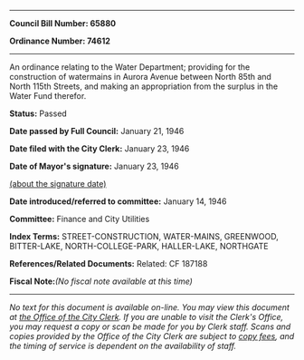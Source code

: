 

********

**Council Bill Number: 65880**
   
**Ordinance Number: 74612**
********

 An ordinance relating to the Water Department; providing for the construction of watermains in Aurora Avenue between North 85th and North 115th Streets, and making an appropriation from the surplus in the Water Fund therefor.

**Status:** Passed
   
**Date passed by Full Council:** January 21, 1946
   
**Date filed with the City Clerk:** January 23, 1946
   
**Date of Mayor's signature:** January 23, 1946
   
[(about the signature date)](/~public/approvaldate.htm)
   
   
   
**Date introduced/referred to committee:** January 14, 1946
   
**Committee:** Finance and City Utilities
   
   
**Index Terms:** STREET-CONSTRUCTION, WATER-MAINS, GREENWOOD, BITTER-LAKE, NORTH-COLLEGE-PARK, HALLER-LAKE, NORTHGATE

**References/Related Documents:** Related: CF 187188

**Fiscal Note:**_(No fiscal note available at this time)_
********

_No text for this document is available on-line. You may view this document at [the Office of the City Clerk](http://www.seattle.gov/leg/clerk/contactUs.htm). If you are unable to visit the Clerk's Office, you may request a copy or scan be made for you by Clerk staff. Scans and copies provided by the Office of the City Clerk are subject to [copy fees](http://clerk.seattle.gov/~public/clerkfees.htm), and the timing of service is dependent on the availability of staff._

